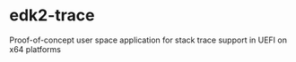# edk2-trace
Proof-of-concept user space application for stack trace support in UEFI on x64 platforms
